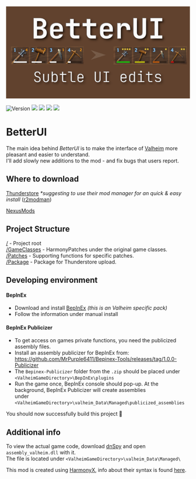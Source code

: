 [<p align="center"><img width="600" src="/logo.png"></p>](/logo.png) 

![Version](https://img.shields.io/endpoint?color=success&label=Version&style=flat-square&url=https%3A%2F%2Fvalheim-modtracker.vercel.app%2Fnexusmods%2F189%2Fversion)
[![](https://img.shields.io/endpoint?label=TS%20Downloads&style=flat-square&url=https%3A%2F%2Fvalheim-modtracker.vercel.app%2Fthunderstore%2FMasa%2FBetterUI%2Fdownloads)](https://valheim.thunderstore.io/package/Masa/BetterUI/)
[![](https://img.shields.io/endpoint?label=TS%20%F0%9F%91%8D&style=flat-square&url=https%3A%2F%2Fvalheim-modtracker.vercel.app%2Fthunderstore%2FMasa%2FBetterUI%2Fratings)](https://valheim.thunderstore.io/package/Masa/BetterUI/)
[![](https://img.shields.io/endpoint?label=Nexus%20endorsed&style=flat-square&url=https%3A%2F%2Fvalheim-modtracker.vercel.app%2Fnexusmods%2F189%2Fendorsed)](https://www.nexusmods.com/valheim/mods/189)
[![](https://img.shields.io/endpoint?label=Nexus%20views&style=flat-square&url=https%3A%2F%2Fvalheim-modtracker.vercel.app%2Fnexusmods%2F189%2Fviews)](https://www.nexusmods.com/valheim/mods/189)
# BetterUI 
The main idea behind *BetterUI* is to make the interface of [Valheim](https://www.valheimgame.com/) more pleasant and easier to understand.  
I'll add slowly new additions to the mod - and fix bugs that users report.

## Where to download 
[Thunderstore](https://valheim.thunderstore.io/package/Masa/BetterUI/)  _*suggesting to use their mod manager for an quick & easy install_ ([r2modman](https://valheim.thunderstore.io/package/ebkr/r2modman/))

[NexusMods](https://www.nexusmods.com/valheim/mods/189)

## Project Structure
[/](/BetterUI/) - Project root  
[/GameClasses](/BetterUI/GameClasses) - HarmonyPatches under the original game classes.  
[/Patches](/BetterUI/Patches) - Supporting functions for specific patches.  
[/Package](/BetterUI/Package) - Package for Thunderstore upload.  

## Developing environment
#### BepInEx
 - Download and install [BepInEx](https://valheim.thunderstore.io/package/denikson/BepInExPack_Valheim/) *(this is an Valheim specific pack)*
 - Follow the information under manual install
#### BepInEx Publicizer
 - To get access on games private functions, you need the publicized assembly files.
 - Install an assembly publicizer for BepInEx from:  https://github.com/MrPurple6411/Bepinex-Tools/releases/tag/1.0.0-Publicizer
 - The `Bepinex-Publicizer` folder from the `.zip` should be placed under `<ValheimGameDirectory>\BepInEx\plugins`
 - Run the game once, BepInEx console should pop-up. At the background, BepInEx Publicizer will create assemblies  
 under `<ValheimGameDirectory>\valheim_Data\Managed\publicized_assemblies`
 
 You should now successfully build this project 🎉
 
 ## Additional info
 To view the actual game code, download [dnSpy](https://github.com/dnSpy/dnSpy/releases/tag/v6.1.8) and open `assembly_valheim.dll` with it.  
 The file is located under `<ValheimGameDirectory>\valheim_Data\Managed\`
 
 This mod is created using [HarmonyX](https://github.com/BepInEx/HarmonyX), info about their syntax is found [here](https://harmony.pardeike.net/articles/patching.html).
